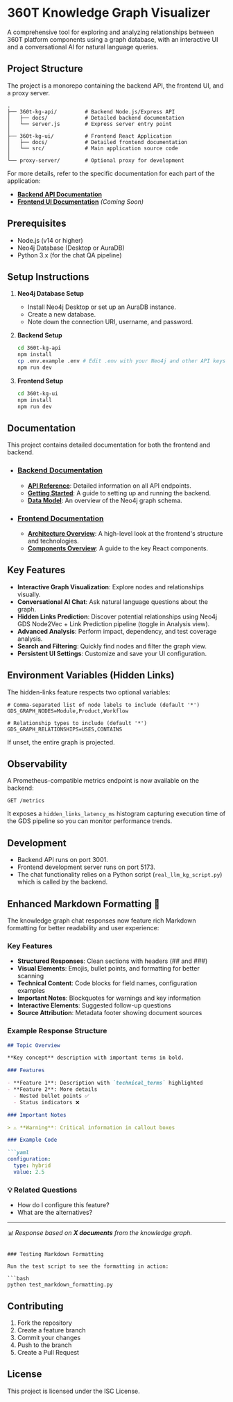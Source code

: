 # 360T Knowledge Graph Visualizer

A comprehensive tool for exploring and analyzing relationships between 360T platform components using a graph database, with an interactive UI and a conversational AI for natural language queries.

## Project Structure

The project is a monorepo containing the backend API, the frontend UI, and a proxy server.

```
.
├── 360t-kg-api/         # Backend Node.js/Express API
│   ├── docs/            # Detailed backend documentation
│   └── server.js        # Express server entry point
│
├── 360t-kg-ui/          # Frontend React Application
│   ├── docs/            # Detailed frontend documentation
│   └── src/             # Main application source code
│
└── proxy-server/        # Optional proxy for development
```

For more details, refer to the specific documentation for each part of the application:
-   [**Backend API Documentation**](./360t-kg-api/docs/README.md)
-   [**Frontend UI Documentation**](./360t-kg-ui/docs/README.md) *(Coming Soon)*

## Prerequisites

-   Node.js (v14 or higher)
-   Neo4j Database (Desktop or AuraDB)
-   Python 3.x (for the chat QA pipeline)

## Setup Instructions

1.  **Neo4j Database Setup**
    -   Install Neo4j Desktop or set up an AuraDB instance.
    -   Create a new database.
    -   Note down the connection URI, username, and password.

2.  **Backend Setup**
    ```bash
    cd 360t-kg-api
    npm install
    cp .env.example .env # Edit .env with your Neo4j and other API keys
    npm run dev
    ```

3.  **Frontend Setup**
    ```bash
    cd 360t-kg-ui
    npm install
    npm run dev
    ```
    
## Documentation

This project contains detailed documentation for both the frontend and backend.

-   ### [Backend Documentation](./360t-kg-api/docs/)
    -   **[API Reference](./360t-kg-api/docs/api-reference.md)**: Detailed information on all API endpoints.
    -   **[Getting Started](./360t-kg-api/docs/getting-started.md)**: A guide to setting up and running the backend.
    -   **[Data Model](./360t-kg-api/docs/data-model.md)**: An overview of the Neo4j graph schema.

-   ### [Frontend Documentation](./360t-kg-ui/docs/)
    -   **[Architecture Overview](./360t-kg-ui/docs/architecture.md)**: A high-level look at the frontend's structure and technologies.
    -   **[Components Overview](./360t-kg-ui/docs/components-overview.md)**: A guide to the key React components.

## Key Features

-   **Interactive Graph Visualization**: Explore nodes and relationships visually.
-   **Conversational AI Chat**: Ask natural language questions about the graph.
-   **Hidden Links Prediction**: Discover potential relationships using Neo4j GDS Node2Vec + Link Prediction pipeline (toggle in Analysis view).
-   **Advanced Analysis**: Perform impact, dependency, and test coverage analysis.
-   **Search and Filtering**: Quickly find nodes and filter the graph view.
-   **Persistent UI Settings**: Customize and save your UI configuration.

## Environment Variables (Hidden Links)

The hidden-links feature respects two optional variables:

```env
# Comma-separated list of node labels to include (default '*')
GDS_GRAPH_NODES=Module,Product,Workflow

# Relationship types to include (default '*')
GDS_GRAPH_RELATIONSHIPS=USES,CONTAINS
```

If unset, the entire graph is projected.

## Observability

A Prometheus-compatible metrics endpoint is now available on the backend:

```
GET /metrics
```

It exposes a `hidden_links_latency_ms` histogram capturing execution time of the GDS pipeline so you can monitor performance trends.

## Development

-   Backend API runs on port 3001.
-   Frontend development server runs on port 5173.
-   The chat functionality relies on a Python script (`real_llm_kg_script.py`) which is called by the backend.

## Enhanced Markdown Formatting 📝

The knowledge graph chat responses now feature rich Markdown formatting for better readability and user experience:

### Key Features

- **Structured Responses**: Clean sections with headers (## and ###)
- **Visual Elements**: Emojis, bullet points, and formatting for better scanning
- **Technical Content**: Code blocks for field names, configuration examples
- **Important Notes**: Blockquotes for warnings and key information  
- **Interactive Elements**: Suggested follow-up questions
- **Source Attribution**: Metadata footer showing document sources

### Example Response Structure

```markdown
## Topic Overview

**Key concept** description with important terms in bold.

### Features

- **Feature 1**: Description with `technical_terms` highlighted
- **Feature 2**: More details
  - Nested bullet points ✅
  - Status indicators ❌

### Important Notes

> ⚠️ **Warning**: Critical information in callout boxes

### Example Code

```yaml
configuration:
  type: hybrid
  value: 2.5
```

### 💡 Related Questions

- How do I configure this feature?
- What are the alternatives?

---
*📊 Response based on **X documents** from the knowledge graph.*
```

### Testing Markdown Formatting

Run the test script to see the formatting in action:

```bash
python test_markdown_formatting.py
```

## Contributing

1. Fork the repository
2. Create a feature branch
3. Commit your changes
4. Push to the branch
5. Create a Pull Request

## License

This project is licensed under the ISC License. 